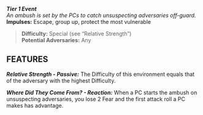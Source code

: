 ***Tier 1 Event***  
*An ambush is set by the PCs to catch unsuspecting adversaries off-guard.*  
**Impulses:** Escape, group up, protect the most vulnerable

> **Difficulty:** Special (see “Relative Strength”)  
> **Potential Adversaries:** Any

## FEATURES

***Relative Strength - Passive:*** The Difficulty of this environment equals that of the adversary with the highest Difficulty.

***Where Did They Come From? - Reaction:*** When a PC starts the ambush on unsuspecting adversaries, you lose 2 Fear and the first attack roll a PC makes has advantage.
